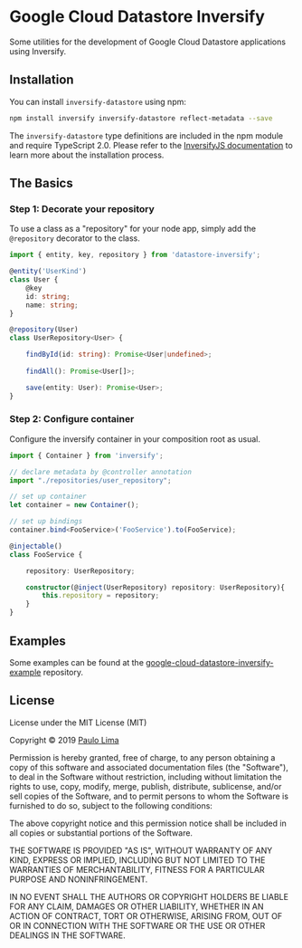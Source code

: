 # Google Cloud Datastore Inversify

Some utilities for the development of Google Cloud Datastore applications using Inversify.

## Installation

You can install `inversify-datastore` using npm:

```sh
npm install inversify inversify-datastore reflect-metadata --save
```

The `inversify-datastore` type definitions are included in the npm module and require TypeScript 2.0.
Please refer to the [InversifyJS documentation](https://github.com/inversify/InversifyJS#installation) to learn more about the installation process.

## The Basics

### Step 1: Decorate your repository

To use a class as a "repository" for your node app, simply add the `@repository` decorator to the class. 

```ts
import { entity, key, repository } from 'datastore-inversify';

@entity('UserKind')
class User {
    @key
    id: string;
    name: string;
}

@repository(User)
class UserRepository<User> {

    findById(id: string): Promise<User|undefined>;
    
    findAll(): Promise<User[]>;

    save(entity: User): Promise<User>;
}
```

### Step 2: Configure container

Configure the inversify container in your composition root as usual.

```ts
import { Container } from 'inversify';

// declare metadata by @controller annotation
import "./repositories/user_repository";

// set up container
let container = new Container();

// set up bindings
container.bind<FooService>('FooService').to(FooService);

@injectable()
class FooService {

    repository: UserRepository;

    constructor(@inject(UserRepository) repository: UserRepository){
        this.repository = repository;
    }
}

```
## Examples

Some examples can be found at the [google-cloud-datastore-inversify-example](https://github.com/pflima92/google-cloud-datastore-inversify-example) repository.

## License

License under the MIT License (MIT)

Copyright © 2019 [Paulo Lima](https://github.com/pflima92)

Permission is hereby granted, free of charge, to any person obtaining a copy of this software and associated documentation files (the "Software"), to deal in the Software without restriction, including without limitation the rights to use, copy, modify, merge, publish, distribute, sublicense, and/or sell copies of the Software, and to permit persons to whom the Software is furnished to do so, subject to the following conditions:

The above copyright notice and this permission notice shall be included in all copies or substantial portions of the Software.

THE SOFTWARE IS PROVIDED "AS IS", WITHOUT WARRANTY OF ANY KIND, EXPRESS OR IMPLIED, INCLUDING BUT NOT LIMITED TO THE WARRANTIES OF MERCHANTABILITY, FITNESS FOR A PARTICULAR PURPOSE AND NONINFRINGEMENT.

IN NO EVENT SHALL THE AUTHORS OR COPYRIGHT HOLDERS BE LIABLE FOR ANY CLAIM, DAMAGES OR OTHER LIABILITY, WHETHER IN AN ACTION OF CONTRACT, TORT OR OTHERWISE, ARISING FROM, OUT OF OR IN CONNECTION WITH THE SOFTWARE OR THE USE OR OTHER DEALINGS IN THE SOFTWARE.
